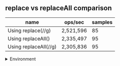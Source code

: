 ## replace vs replaceAll comparison

|name|ops/sec|samples|
|-|-|-|
|Using replace(//g)|2,521,596|85|
|Using replaceAll()|2,335,497|95|
|Using replaceAll(//g)|2,305,836|95|


<details>
<summary>Environment</summary>

* __Machine:__ linux x64 | 2 vCPUs | 6.8GB Mem
* __Run:__ Tue Oct 10 2023 21:36:12 GMT+0000 (Coordinated Universal Time)
</details>

<!--
{"environment":{"platform":"linux","arch":"x64","cpus":2,"totalMemory":6.759754180908203},"benchmarks":"[{\"timeStamp\":1696973762086,\"currentTarget\":{\"0\":{\"name\":\"Using replace(//g)\",\"options\":{\"async\":false,\"defer\":false,\"delay\":0.005,\"initCount\":1,\"maxTime\":5,\"minSamples\":5,\"minTime\":0.05},\"async\":false,\"defer\":false,\"delay\":0.005,\"initCount\":1,\"maxTime\":5,\"minSamples\":5,\"minTime\":0.05,\"id\":1,\"stats\":{\"moe\":1.2032614412815013e-8,\"rme\":3.034139089890392,\"sem\":6.139088986130109e-9,\"deviation\":5.659960383490366e-8,\"mean\":3.965742524100861e-7,\"sample\":[8.223975039063665e-7,5.830452441852364e-7,4.230873695725345e-7,4.435056546617301e-7,4.481080809319436e-7,5.516393674445665e-7,4.385649907647998e-7,3.914209641124668e-7,4.1218416791326743e-7,4.1120255848742346e-7,3.932336952331015e-7,3.910206575883287e-7,3.870803556282097e-7,4.377460095924001e-7,4.076917631818392e-7,3.901608886078682e-7,4.257477522631587e-7,3.8623831408170503e-7,4.0229408725691286e-7,3.890212050645405e-7,3.8786147309655633e-7,3.8621981555449317e-7,3.911648443162716e-7,3.8951084928211217e-7,3.856738738182996e-7,3.8713510324938697e-7,3.9358146600249836e-7,3.8629306941381494e-7,3.861704578751754e-7,3.828837555998946e-7,3.8169035876971726e-7,3.767390882053985e-7,3.8021084967812367e-7,3.775115988404924e-7,3.801581447878628e-7,3.7734293566238757e-7,3.7699450290560704e-7,3.9060192061746954e-7,3.790871457739685e-7,3.753535865736274e-7,3.7969893124518537e-7,3.7755991832888333e-7,3.7501179444606493e-7,3.7908938948596556e-7,3.7986123389201764e-7,3.790674310245537e-7,3.776512523652464e-7,3.7804690105978e-7,3.775659913093555e-7,3.7574633340064473e-7,3.922691332540555e-7,3.7736929255760726e-7,3.762264877680301e-7,3.787469392028839e-7,3.78958596034613e-7,3.7964666771373227e-7,4.084830412768217e-7,3.7798183341186324e-7,3.7652490146364813e-7,3.748525806427487e-7,3.7685099508627073e-7,3.7778238810431144e-7,3.81542404543077e-7,4.015163789882687e-7,3.8785567511021446e-7,3.76938025853695e-7,3.797946499290144e-7,3.8069729507584253e-7,3.7951220204737353e-7,3.848802361204513e-7,3.780274751550474e-7,3.7566400657550626e-7,3.778062990360906e-7,3.7771513860868266e-7,3.7907283120376597e-7,3.761242994844205e-7,3.750826720466263e-7,3.786035866397669e-7,3.745670851079728e-7,3.767743854143316e-7,3.8197579018157365e-7,3.8301741761936785e-7,3.782904879324516e-7,3.7581943510423667e-7,3.849661735036987e-7],\"variance\":3.203515154268041e-15},\"times\":{\"cycle\":0.05307353220004182,\"elapsed\":5.495,\"period\":3.965742524100861e-7,\"timeStamp\":1696973756591},\"running\":false,\"count\":133830,\"cycles\":5,\"hz\":2521595.877500208},\"1\":{\"name\":\"Using replaceAll()\",\"options\":{\"async\":false,\"defer\":false,\"delay\":0.005,\"initCount\":1,\"maxTime\":5,\"minSamples\":5,\"minTime\":0.05},\"async\":false,\"defer\":false,\"delay\":0.005,\"initCount\":1,\"maxTime\":5,\"minSamples\":5,\"minTime\":0.05,\"id\":2,\"stats\":{\"moe\":8.845514857202827e-10,\"rme\":0.2065867474864668,\"sem\":4.513017784287157e-10,\"deviation\":4.398745621791234e-9,\"mean\":4.281743608835453e-7,\"sample\":[4.290098796631586e-7,4.320840492202274e-7,4.2553968402038687e-7,4.240428853704661e-7,4.292719324281922e-7,4.2973496213502486e-7,4.2506138959794436e-7,4.2757414835607494e-7,4.263422227493371e-7,4.24402243250341e-7,4.3713920351058514e-7,4.26884971151978e-7,4.2708939930224114e-7,4.275320453796704e-7,4.2624972334620163e-7,4.264549962408873e-7,4.290661181459549e-7,4.2752360638288887e-7,4.2428989939093927e-7,4.3362523758436886e-7,4.4434256920568683e-7,4.2417585889389164e-7,4.255553349834008e-7,4.271865449108372e-7,4.260326155821556e-7,4.276317336689785e-7,4.3442145616441813e-7,4.2083011134582854e-7,4.2503569294473104e-7,4.262030230855335e-7,4.240804585125275e-7,4.259648456896624e-7,4.254952154116766e-7,4.24304320016159e-7,4.323073077538104e-7,4.256004258578173e-7,4.271717317937367e-7,4.259050909366347e-7,4.2720622964340724e-7,4.2754709263669955e-7,4.259387555862278e-7,4.21187798247755e-7,4.2341641488314157e-7,4.2263202854762286e-7,4.3066866410254255e-7,4.274940708135904e-7,4.3213392639224364e-7,4.2588405053063906e-7,4.292597985170722e-7,4.260894048931568e-7,4.3035726609380655e-7,4.3431036282076097e-7,4.257291847263485e-7,4.266002659507318e-7,4.2424794014425304e-7,4.282801403815888e-7,4.2627876854711786e-7,4.229998064282649e-7,4.258958247418342e-7,4.274839714187125e-7,4.3137142207896047e-7,4.334763211270925e-7,4.411123473518545e-7,4.23647859349094e-7,4.288448732946751e-7,4.353640747691867e-7,4.349129600484771e-7,4.231563470488726e-7,4.2314372280527525e-7,4.281202417121841e-7,4.3125612065410417e-7,4.3412268239927954e-7,4.397118895126201e-7,4.2505673335072673e-7,4.3003912673898956e-7,4.278719649214351e-7,4.273004906622678e-7,4.241764027638677e-7,4.3778457990725385e-7,4.243262020383945e-7,4.2785849064543545e-7,4.2473944402831194e-7,4.2580241375537586e-7,4.2507945698920206e-7,4.3502574504077635e-7,4.250760905242427e-7,4.283601023405348e-7,4.279552765130156e-7,4.345106674858398e-7,4.2966460751226655e-7,4.298312475277523e-7,4.232177934505424e-7,4.262804517795975e-7,4.307923901059595e-7,4.3476904367146667e-7],\"variance\":1.9348963045227545e-17},\"times\":{\"cycle\":0.05087524938582197,\"elapsed\":5.346,\"period\":4.281743608835453e-7,\"timeStamp\":1696973762097},\"running\":false,\"count\":118819,\"cycles\":5,\"hz\":2335497.151058934},\"2\":{\"name\":\"Using replaceAll(//g)\",\"options\":{\"async\":false,\"defer\":false,\"delay\":0.005,\"initCount\":1,\"maxTime\":5,\"minSamples\":5,\"minTime\":0.05},\"async\":false,\"defer\":false,\"delay\":0.005,\"initCount\":1,\"maxTime\":5,\"minSamples\":5,\"minTime\":0.05,\"id\":3,\"stats\":{\"moe\":5.531704503175569e-10,\"rme\":0.12755202621285422,\"sem\":2.8222982159059024e-10,\"deviation\":2.7508360290156074e-9,\"mean\":4.336822132440656e-7,\"sample\":[4.3494820785752427e-7,4.331276374033311e-7,4.352091493136292e-7,4.3232241340705144e-7,4.322362941146076e-7,4.37179575948604e-7,4.3426268967774165e-7,4.347991439742331e-7,4.411039718217675e-7,4.330224943591864e-7,4.351418901462306e-7,4.3233439260063043e-7,4.309280473311631e-7,4.3236797051275425e-7,4.3373144876325087e-7,4.323524025689304e-7,4.3975145512539443e-7,4.3638723100599246e-7,4.356134567933077e-7,4.3196792551773937e-7,4.3592675567170723e-7,4.313687318930908e-7,4.323195326805533e-7,4.349183480481074e-7,4.3591386054348664e-7,4.3839490040662636e-7,4.355244276712258e-7,4.3315170688513877e-7,4.323332960807407e-7,4.300551395682711e-7,4.326307351082761e-7,4.333769417913912e-7,4.29959715619439e-7,4.330425281328714e-7,4.338979049715018e-7,4.328628560129983e-7,4.3219058999509984e-7,4.3334341445801775e-7,4.3426499488493247e-7,4.3083659293518905e-7,4.3230491820190335e-7,4.379805369531391e-7,4.3476446618467543e-7,4.316360908848637e-7,4.37166426352198e-7,4.3278323634927994e-7,4.343512968398648e-7,4.3256180373174036e-7,4.321738477680437e-7,4.3144449752194425e-7,4.4527476989482123e-7,4.361344974366411e-7,4.3245278898566057e-7,4.2921636284537103e-7,4.3361547057468715e-7,4.32971440513866e-7,4.3504260038045196e-7,4.3415118272782334e-7,4.349897209734793e-7,4.305189586194542e-7,4.3175841302066894e-7,4.3298764810755016e-7,4.3231203882998235e-7,4.32006653643723e-7,4.3457343319485794e-7,4.2968724462377056e-7,4.305658753380136e-7,4.350281073795733e-7,4.3768530824284093e-7,4.3038587721468236e-7,4.330541760144674e-7,4.306929769937473e-7,4.3279144239053475e-7,4.320911037371299e-7,4.346519205998516e-7,4.34823379880405e-7,4.325261496728625e-7,4.337647595731432e-7,4.4120238166324036e-7,4.3227705601856195e-7,4.3560305043973764e-7,4.3328705354477135e-7,4.3787041602333895e-7,4.3011376024703786e-7,4.3173367511451944e-7,4.3646803265403606e-7,4.3403602350954115e-7,4.337766934802822e-7,4.3568750053314455e-7,4.294842146567829e-7,4.322676726748501e-7,4.3731168055685883e-7,4.305778092451527e-7,4.2993291762277254e-7,4.3015812640217014e-7],\"variance\":7.567098858530356e-18},\"times\":{\"cycle\":0.05084013217638857,\"elapsed\":5.381,\"period\":4.336822132440656e-7,\"timeStamp\":1696973767443},\"running\":false,\"count\":117229,\"cycles\":5,\"hz\":2305835.8619776387},\"options\":{},\"events\":{\"start\":[null],\"cycle\":[null,null],\"complete\":[null,null]},\"length\":3,\"running\":false},\"type\":\"cycle\",\"target\":{\"name\":\"Using replace(//g)\",\"options\":{\"async\":false,\"defer\":false,\"delay\":0.005,\"initCount\":1,\"maxTime\":5,\"minSamples\":5,\"minTime\":0.05},\"async\":false,\"defer\":false,\"delay\":0.005,\"initCount\":1,\"maxTime\":5,\"minSamples\":5,\"minTime\":0.05,\"id\":1,\"stats\":{\"moe\":1.2032614412815013e-8,\"rme\":3.034139089890392,\"sem\":6.139088986130109e-9,\"deviation\":5.659960383490366e-8,\"mean\":3.965742524100861e-7,\"sample\":[8.223975039063665e-7,5.830452441852364e-7,4.230873695725345e-7,4.435056546617301e-7,4.481080809319436e-7,5.516393674445665e-7,4.385649907647998e-7,3.914209641124668e-7,4.1218416791326743e-7,4.1120255848742346e-7,3.932336952331015e-7,3.910206575883287e-7,3.870803556282097e-7,4.377460095924001e-7,4.076917631818392e-7,3.901608886078682e-7,4.257477522631587e-7,3.8623831408170503e-7,4.0229408725691286e-7,3.890212050645405e-7,3.8786147309655633e-7,3.8621981555449317e-7,3.911648443162716e-7,3.8951084928211217e-7,3.856738738182996e-7,3.8713510324938697e-7,3.9358146600249836e-7,3.8629306941381494e-7,3.861704578751754e-7,3.828837555998946e-7,3.8169035876971726e-7,3.767390882053985e-7,3.8021084967812367e-7,3.775115988404924e-7,3.801581447878628e-7,3.7734293566238757e-7,3.7699450290560704e-7,3.9060192061746954e-7,3.790871457739685e-7,3.753535865736274e-7,3.7969893124518537e-7,3.7755991832888333e-7,3.7501179444606493e-7,3.7908938948596556e-7,3.7986123389201764e-7,3.790674310245537e-7,3.776512523652464e-7,3.7804690105978e-7,3.775659913093555e-7,3.7574633340064473e-7,3.922691332540555e-7,3.7736929255760726e-7,3.762264877680301e-7,3.787469392028839e-7,3.78958596034613e-7,3.7964666771373227e-7,4.084830412768217e-7,3.7798183341186324e-7,3.7652490146364813e-7,3.748525806427487e-7,3.7685099508627073e-7,3.7778238810431144e-7,3.81542404543077e-7,4.015163789882687e-7,3.8785567511021446e-7,3.76938025853695e-7,3.797946499290144e-7,3.8069729507584253e-7,3.7951220204737353e-7,3.848802361204513e-7,3.780274751550474e-7,3.7566400657550626e-7,3.778062990360906e-7,3.7771513860868266e-7,3.7907283120376597e-7,3.761242994844205e-7,3.750826720466263e-7,3.786035866397669e-7,3.745670851079728e-7,3.767743854143316e-7,3.8197579018157365e-7,3.8301741761936785e-7,3.782904879324516e-7,3.7581943510423667e-7,3.849661735036987e-7],\"variance\":3.203515154268041e-15},\"times\":{\"cycle\":0.05307353220004182,\"elapsed\":5.495,\"period\":3.965742524100861e-7,\"timeStamp\":1696973756591},\"running\":false,\"count\":133830,\"cycles\":5,\"hz\":2521595.877500208},\"aborted\":false},{\"timeStamp\":1696973767443,\"currentTarget\":{\"0\":{\"name\":\"Using replace(//g)\",\"options\":{\"async\":false,\"defer\":false,\"delay\":0.005,\"initCount\":1,\"maxTime\":5,\"minSamples\":5,\"minTime\":0.05},\"async\":false,\"defer\":false,\"delay\":0.005,\"initCount\":1,\"maxTime\":5,\"minSamples\":5,\"minTime\":0.05,\"id\":1,\"stats\":{\"moe\":1.2032614412815013e-8,\"rme\":3.034139089890392,\"sem\":6.139088986130109e-9,\"deviation\":5.659960383490366e-8,\"mean\":3.965742524100861e-7,\"sample\":[8.223975039063665e-7,5.830452441852364e-7,4.230873695725345e-7,4.435056546617301e-7,4.481080809319436e-7,5.516393674445665e-7,4.385649907647998e-7,3.914209641124668e-7,4.1218416791326743e-7,4.1120255848742346e-7,3.932336952331015e-7,3.910206575883287e-7,3.870803556282097e-7,4.377460095924001e-7,4.076917631818392e-7,3.901608886078682e-7,4.257477522631587e-7,3.8623831408170503e-7,4.0229408725691286e-7,3.890212050645405e-7,3.8786147309655633e-7,3.8621981555449317e-7,3.911648443162716e-7,3.8951084928211217e-7,3.856738738182996e-7,3.8713510324938697e-7,3.9358146600249836e-7,3.8629306941381494e-7,3.861704578751754e-7,3.828837555998946e-7,3.8169035876971726e-7,3.767390882053985e-7,3.8021084967812367e-7,3.775115988404924e-7,3.801581447878628e-7,3.7734293566238757e-7,3.7699450290560704e-7,3.9060192061746954e-7,3.790871457739685e-7,3.753535865736274e-7,3.7969893124518537e-7,3.7755991832888333e-7,3.7501179444606493e-7,3.7908938948596556e-7,3.7986123389201764e-7,3.790674310245537e-7,3.776512523652464e-7,3.7804690105978e-7,3.775659913093555e-7,3.7574633340064473e-7,3.922691332540555e-7,3.7736929255760726e-7,3.762264877680301e-7,3.787469392028839e-7,3.78958596034613e-7,3.7964666771373227e-7,4.084830412768217e-7,3.7798183341186324e-7,3.7652490146364813e-7,3.748525806427487e-7,3.7685099508627073e-7,3.7778238810431144e-7,3.81542404543077e-7,4.015163789882687e-7,3.8785567511021446e-7,3.76938025853695e-7,3.797946499290144e-7,3.8069729507584253e-7,3.7951220204737353e-7,3.848802361204513e-7,3.780274751550474e-7,3.7566400657550626e-7,3.778062990360906e-7,3.7771513860868266e-7,3.7907283120376597e-7,3.761242994844205e-7,3.750826720466263e-7,3.786035866397669e-7,3.745670851079728e-7,3.767743854143316e-7,3.8197579018157365e-7,3.8301741761936785e-7,3.782904879324516e-7,3.7581943510423667e-7,3.849661735036987e-7],\"variance\":3.203515154268041e-15},\"times\":{\"cycle\":0.05307353220004182,\"elapsed\":5.495,\"period\":3.965742524100861e-7,\"timeStamp\":1696973756591},\"running\":false,\"count\":133830,\"cycles\":5,\"hz\":2521595.877500208},\"1\":{\"name\":\"Using replaceAll()\",\"options\":{\"async\":false,\"defer\":false,\"delay\":0.005,\"initCount\":1,\"maxTime\":5,\"minSamples\":5,\"minTime\":0.05},\"async\":false,\"defer\":false,\"delay\":0.005,\"initCount\":1,\"maxTime\":5,\"minSamples\":5,\"minTime\":0.05,\"id\":2,\"stats\":{\"moe\":8.845514857202827e-10,\"rme\":0.2065867474864668,\"sem\":4.513017784287157e-10,\"deviation\":4.398745621791234e-9,\"mean\":4.281743608835453e-7,\"sample\":[4.290098796631586e-7,4.320840492202274e-7,4.2553968402038687e-7,4.240428853704661e-7,4.292719324281922e-7,4.2973496213502486e-7,4.2506138959794436e-7,4.2757414835607494e-7,4.263422227493371e-7,4.24402243250341e-7,4.3713920351058514e-7,4.26884971151978e-7,4.2708939930224114e-7,4.275320453796704e-7,4.2624972334620163e-7,4.264549962408873e-7,4.290661181459549e-7,4.2752360638288887e-7,4.2428989939093927e-7,4.3362523758436886e-7,4.4434256920568683e-7,4.2417585889389164e-7,4.255553349834008e-7,4.271865449108372e-7,4.260326155821556e-7,4.276317336689785e-7,4.3442145616441813e-7,4.2083011134582854e-7,4.2503569294473104e-7,4.262030230855335e-7,4.240804585125275e-7,4.259648456896624e-7,4.254952154116766e-7,4.24304320016159e-7,4.323073077538104e-7,4.256004258578173e-7,4.271717317937367e-7,4.259050909366347e-7,4.2720622964340724e-7,4.2754709263669955e-7,4.259387555862278e-7,4.21187798247755e-7,4.2341641488314157e-7,4.2263202854762286e-7,4.3066866410254255e-7,4.274940708135904e-7,4.3213392639224364e-7,4.2588405053063906e-7,4.292597985170722e-7,4.260894048931568e-7,4.3035726609380655e-7,4.3431036282076097e-7,4.257291847263485e-7,4.266002659507318e-7,4.2424794014425304e-7,4.282801403815888e-7,4.2627876854711786e-7,4.229998064282649e-7,4.258958247418342e-7,4.274839714187125e-7,4.3137142207896047e-7,4.334763211270925e-7,4.411123473518545e-7,4.23647859349094e-7,4.288448732946751e-7,4.353640747691867e-7,4.349129600484771e-7,4.231563470488726e-7,4.2314372280527525e-7,4.281202417121841e-7,4.3125612065410417e-7,4.3412268239927954e-7,4.397118895126201e-7,4.2505673335072673e-7,4.3003912673898956e-7,4.278719649214351e-7,4.273004906622678e-7,4.241764027638677e-7,4.3778457990725385e-7,4.243262020383945e-7,4.2785849064543545e-7,4.2473944402831194e-7,4.2580241375537586e-7,4.2507945698920206e-7,4.3502574504077635e-7,4.250760905242427e-7,4.283601023405348e-7,4.279552765130156e-7,4.345106674858398e-7,4.2966460751226655e-7,4.298312475277523e-7,4.232177934505424e-7,4.262804517795975e-7,4.307923901059595e-7,4.3476904367146667e-7],\"variance\":1.9348963045227545e-17},\"times\":{\"cycle\":0.05087524938582197,\"elapsed\":5.346,\"period\":4.281743608835453e-7,\"timeStamp\":1696973762097},\"running\":false,\"count\":118819,\"cycles\":5,\"hz\":2335497.151058934},\"2\":{\"name\":\"Using replaceAll(//g)\",\"options\":{\"async\":false,\"defer\":false,\"delay\":0.005,\"initCount\":1,\"maxTime\":5,\"minSamples\":5,\"minTime\":0.05},\"async\":false,\"defer\":false,\"delay\":0.005,\"initCount\":1,\"maxTime\":5,\"minSamples\":5,\"minTime\":0.05,\"id\":3,\"stats\":{\"moe\":5.531704503175569e-10,\"rme\":0.12755202621285422,\"sem\":2.8222982159059024e-10,\"deviation\":2.7508360290156074e-9,\"mean\":4.336822132440656e-7,\"sample\":[4.3494820785752427e-7,4.331276374033311e-7,4.352091493136292e-7,4.3232241340705144e-7,4.322362941146076e-7,4.37179575948604e-7,4.3426268967774165e-7,4.347991439742331e-7,4.411039718217675e-7,4.330224943591864e-7,4.351418901462306e-7,4.3233439260063043e-7,4.309280473311631e-7,4.3236797051275425e-7,4.3373144876325087e-7,4.323524025689304e-7,4.3975145512539443e-7,4.3638723100599246e-7,4.356134567933077e-7,4.3196792551773937e-7,4.3592675567170723e-7,4.313687318930908e-7,4.323195326805533e-7,4.349183480481074e-7,4.3591386054348664e-7,4.3839490040662636e-7,4.355244276712258e-7,4.3315170688513877e-7,4.323332960807407e-7,4.300551395682711e-7,4.326307351082761e-7,4.333769417913912e-7,4.29959715619439e-7,4.330425281328714e-7,4.338979049715018e-7,4.328628560129983e-7,4.3219058999509984e-7,4.3334341445801775e-7,4.3426499488493247e-7,4.3083659293518905e-7,4.3230491820190335e-7,4.379805369531391e-7,4.3476446618467543e-7,4.316360908848637e-7,4.37166426352198e-7,4.3278323634927994e-7,4.343512968398648e-7,4.3256180373174036e-7,4.321738477680437e-7,4.3144449752194425e-7,4.4527476989482123e-7,4.361344974366411e-7,4.3245278898566057e-7,4.2921636284537103e-7,4.3361547057468715e-7,4.32971440513866e-7,4.3504260038045196e-7,4.3415118272782334e-7,4.349897209734793e-7,4.305189586194542e-7,4.3175841302066894e-7,4.3298764810755016e-7,4.3231203882998235e-7,4.32006653643723e-7,4.3457343319485794e-7,4.2968724462377056e-7,4.305658753380136e-7,4.350281073795733e-7,4.3768530824284093e-7,4.3038587721468236e-7,4.330541760144674e-7,4.306929769937473e-7,4.3279144239053475e-7,4.320911037371299e-7,4.346519205998516e-7,4.34823379880405e-7,4.325261496728625e-7,4.337647595731432e-7,4.4120238166324036e-7,4.3227705601856195e-7,4.3560305043973764e-7,4.3328705354477135e-7,4.3787041602333895e-7,4.3011376024703786e-7,4.3173367511451944e-7,4.3646803265403606e-7,4.3403602350954115e-7,4.337766934802822e-7,4.3568750053314455e-7,4.294842146567829e-7,4.322676726748501e-7,4.3731168055685883e-7,4.305778092451527e-7,4.2993291762277254e-7,4.3015812640217014e-7],\"variance\":7.567098858530356e-18},\"times\":{\"cycle\":0.05084013217638857,\"elapsed\":5.381,\"period\":4.336822132440656e-7,\"timeStamp\":1696973767443},\"running\":false,\"count\":117229,\"cycles\":5,\"hz\":2305835.8619776387},\"options\":{},\"events\":{\"start\":[null],\"cycle\":[null,null],\"complete\":[null,null]},\"length\":3,\"running\":false},\"type\":\"cycle\",\"target\":{\"name\":\"Using replaceAll()\",\"options\":{\"async\":false,\"defer\":false,\"delay\":0.005,\"initCount\":1,\"maxTime\":5,\"minSamples\":5,\"minTime\":0.05},\"async\":false,\"defer\":false,\"delay\":0.005,\"initCount\":1,\"maxTime\":5,\"minSamples\":5,\"minTime\":0.05,\"id\":2,\"stats\":{\"moe\":8.845514857202827e-10,\"rme\":0.2065867474864668,\"sem\":4.513017784287157e-10,\"deviation\":4.398745621791234e-9,\"mean\":4.281743608835453e-7,\"sample\":[4.290098796631586e-7,4.320840492202274e-7,4.2553968402038687e-7,4.240428853704661e-7,4.292719324281922e-7,4.2973496213502486e-7,4.2506138959794436e-7,4.2757414835607494e-7,4.263422227493371e-7,4.24402243250341e-7,4.3713920351058514e-7,4.26884971151978e-7,4.2708939930224114e-7,4.275320453796704e-7,4.2624972334620163e-7,4.264549962408873e-7,4.290661181459549e-7,4.2752360638288887e-7,4.2428989939093927e-7,4.3362523758436886e-7,4.4434256920568683e-7,4.2417585889389164e-7,4.255553349834008e-7,4.271865449108372e-7,4.260326155821556e-7,4.276317336689785e-7,4.3442145616441813e-7,4.2083011134582854e-7,4.2503569294473104e-7,4.262030230855335e-7,4.240804585125275e-7,4.259648456896624e-7,4.254952154116766e-7,4.24304320016159e-7,4.323073077538104e-7,4.256004258578173e-7,4.271717317937367e-7,4.259050909366347e-7,4.2720622964340724e-7,4.2754709263669955e-7,4.259387555862278e-7,4.21187798247755e-7,4.2341641488314157e-7,4.2263202854762286e-7,4.3066866410254255e-7,4.274940708135904e-7,4.3213392639224364e-7,4.2588405053063906e-7,4.292597985170722e-7,4.260894048931568e-7,4.3035726609380655e-7,4.3431036282076097e-7,4.257291847263485e-7,4.266002659507318e-7,4.2424794014425304e-7,4.282801403815888e-7,4.2627876854711786e-7,4.229998064282649e-7,4.258958247418342e-7,4.274839714187125e-7,4.3137142207896047e-7,4.334763211270925e-7,4.411123473518545e-7,4.23647859349094e-7,4.288448732946751e-7,4.353640747691867e-7,4.349129600484771e-7,4.231563470488726e-7,4.2314372280527525e-7,4.281202417121841e-7,4.3125612065410417e-7,4.3412268239927954e-7,4.397118895126201e-7,4.2505673335072673e-7,4.3003912673898956e-7,4.278719649214351e-7,4.273004906622678e-7,4.241764027638677e-7,4.3778457990725385e-7,4.243262020383945e-7,4.2785849064543545e-7,4.2473944402831194e-7,4.2580241375537586e-7,4.2507945698920206e-7,4.3502574504077635e-7,4.250760905242427e-7,4.283601023405348e-7,4.279552765130156e-7,4.345106674858398e-7,4.2966460751226655e-7,4.298312475277523e-7,4.232177934505424e-7,4.262804517795975e-7,4.307923901059595e-7,4.3476904367146667e-7],\"variance\":1.9348963045227545e-17},\"times\":{\"cycle\":0.05087524938582197,\"elapsed\":5.346,\"period\":4.281743608835453e-7,\"timeStamp\":1696973762097},\"running\":false,\"count\":118819,\"cycles\":5,\"hz\":2335497.151058934},\"aborted\":false},{\"timeStamp\":1696973772824,\"currentTarget\":{\"0\":{\"name\":\"Using replace(//g)\",\"options\":{\"async\":false,\"defer\":false,\"delay\":0.005,\"initCount\":1,\"maxTime\":5,\"minSamples\":5,\"minTime\":0.05},\"async\":false,\"defer\":false,\"delay\":0.005,\"initCount\":1,\"maxTime\":5,\"minSamples\":5,\"minTime\":0.05,\"id\":1,\"stats\":{\"moe\":1.2032614412815013e-8,\"rme\":3.034139089890392,\"sem\":6.139088986130109e-9,\"deviation\":5.659960383490366e-8,\"mean\":3.965742524100861e-7,\"sample\":[8.223975039063665e-7,5.830452441852364e-7,4.230873695725345e-7,4.435056546617301e-7,4.481080809319436e-7,5.516393674445665e-7,4.385649907647998e-7,3.914209641124668e-7,4.1218416791326743e-7,4.1120255848742346e-7,3.932336952331015e-7,3.910206575883287e-7,3.870803556282097e-7,4.377460095924001e-7,4.076917631818392e-7,3.901608886078682e-7,4.257477522631587e-7,3.8623831408170503e-7,4.0229408725691286e-7,3.890212050645405e-7,3.8786147309655633e-7,3.8621981555449317e-7,3.911648443162716e-7,3.8951084928211217e-7,3.856738738182996e-7,3.8713510324938697e-7,3.9358146600249836e-7,3.8629306941381494e-7,3.861704578751754e-7,3.828837555998946e-7,3.8169035876971726e-7,3.767390882053985e-7,3.8021084967812367e-7,3.775115988404924e-7,3.801581447878628e-7,3.7734293566238757e-7,3.7699450290560704e-7,3.9060192061746954e-7,3.790871457739685e-7,3.753535865736274e-7,3.7969893124518537e-7,3.7755991832888333e-7,3.7501179444606493e-7,3.7908938948596556e-7,3.7986123389201764e-7,3.790674310245537e-7,3.776512523652464e-7,3.7804690105978e-7,3.775659913093555e-7,3.7574633340064473e-7,3.922691332540555e-7,3.7736929255760726e-7,3.762264877680301e-7,3.787469392028839e-7,3.78958596034613e-7,3.7964666771373227e-7,4.084830412768217e-7,3.7798183341186324e-7,3.7652490146364813e-7,3.748525806427487e-7,3.7685099508627073e-7,3.7778238810431144e-7,3.81542404543077e-7,4.015163789882687e-7,3.8785567511021446e-7,3.76938025853695e-7,3.797946499290144e-7,3.8069729507584253e-7,3.7951220204737353e-7,3.848802361204513e-7,3.780274751550474e-7,3.7566400657550626e-7,3.778062990360906e-7,3.7771513860868266e-7,3.7907283120376597e-7,3.761242994844205e-7,3.750826720466263e-7,3.786035866397669e-7,3.745670851079728e-7,3.767743854143316e-7,3.8197579018157365e-7,3.8301741761936785e-7,3.782904879324516e-7,3.7581943510423667e-7,3.849661735036987e-7],\"variance\":3.203515154268041e-15},\"times\":{\"cycle\":0.05307353220004182,\"elapsed\":5.495,\"period\":3.965742524100861e-7,\"timeStamp\":1696973756591},\"running\":false,\"count\":133830,\"cycles\":5,\"hz\":2521595.877500208},\"1\":{\"name\":\"Using replaceAll()\",\"options\":{\"async\":false,\"defer\":false,\"delay\":0.005,\"initCount\":1,\"maxTime\":5,\"minSamples\":5,\"minTime\":0.05},\"async\":false,\"defer\":false,\"delay\":0.005,\"initCount\":1,\"maxTime\":5,\"minSamples\":5,\"minTime\":0.05,\"id\":2,\"stats\":{\"moe\":8.845514857202827e-10,\"rme\":0.2065867474864668,\"sem\":4.513017784287157e-10,\"deviation\":4.398745621791234e-9,\"mean\":4.281743608835453e-7,\"sample\":[4.290098796631586e-7,4.320840492202274e-7,4.2553968402038687e-7,4.240428853704661e-7,4.292719324281922e-7,4.2973496213502486e-7,4.2506138959794436e-7,4.2757414835607494e-7,4.263422227493371e-7,4.24402243250341e-7,4.3713920351058514e-7,4.26884971151978e-7,4.2708939930224114e-7,4.275320453796704e-7,4.2624972334620163e-7,4.264549962408873e-7,4.290661181459549e-7,4.2752360638288887e-7,4.2428989939093927e-7,4.3362523758436886e-7,4.4434256920568683e-7,4.2417585889389164e-7,4.255553349834008e-7,4.271865449108372e-7,4.260326155821556e-7,4.276317336689785e-7,4.3442145616441813e-7,4.2083011134582854e-7,4.2503569294473104e-7,4.262030230855335e-7,4.240804585125275e-7,4.259648456896624e-7,4.254952154116766e-7,4.24304320016159e-7,4.323073077538104e-7,4.256004258578173e-7,4.271717317937367e-7,4.259050909366347e-7,4.2720622964340724e-7,4.2754709263669955e-7,4.259387555862278e-7,4.21187798247755e-7,4.2341641488314157e-7,4.2263202854762286e-7,4.3066866410254255e-7,4.274940708135904e-7,4.3213392639224364e-7,4.2588405053063906e-7,4.292597985170722e-7,4.260894048931568e-7,4.3035726609380655e-7,4.3431036282076097e-7,4.257291847263485e-7,4.266002659507318e-7,4.2424794014425304e-7,4.282801403815888e-7,4.2627876854711786e-7,4.229998064282649e-7,4.258958247418342e-7,4.274839714187125e-7,4.3137142207896047e-7,4.334763211270925e-7,4.411123473518545e-7,4.23647859349094e-7,4.288448732946751e-7,4.353640747691867e-7,4.349129600484771e-7,4.231563470488726e-7,4.2314372280527525e-7,4.281202417121841e-7,4.3125612065410417e-7,4.3412268239927954e-7,4.397118895126201e-7,4.2505673335072673e-7,4.3003912673898956e-7,4.278719649214351e-7,4.273004906622678e-7,4.241764027638677e-7,4.3778457990725385e-7,4.243262020383945e-7,4.2785849064543545e-7,4.2473944402831194e-7,4.2580241375537586e-7,4.2507945698920206e-7,4.3502574504077635e-7,4.250760905242427e-7,4.283601023405348e-7,4.279552765130156e-7,4.345106674858398e-7,4.2966460751226655e-7,4.298312475277523e-7,4.232177934505424e-7,4.262804517795975e-7,4.307923901059595e-7,4.3476904367146667e-7],\"variance\":1.9348963045227545e-17},\"times\":{\"cycle\":0.05087524938582197,\"elapsed\":5.346,\"period\":4.281743608835453e-7,\"timeStamp\":1696973762097},\"running\":false,\"count\":118819,\"cycles\":5,\"hz\":2335497.151058934},\"2\":{\"name\":\"Using replaceAll(//g)\",\"options\":{\"async\":false,\"defer\":false,\"delay\":0.005,\"initCount\":1,\"maxTime\":5,\"minSamples\":5,\"minTime\":0.05},\"async\":false,\"defer\":false,\"delay\":0.005,\"initCount\":1,\"maxTime\":5,\"minSamples\":5,\"minTime\":0.05,\"id\":3,\"stats\":{\"moe\":5.531704503175569e-10,\"rme\":0.12755202621285422,\"sem\":2.8222982159059024e-10,\"deviation\":2.7508360290156074e-9,\"mean\":4.336822132440656e-7,\"sample\":[4.3494820785752427e-7,4.331276374033311e-7,4.352091493136292e-7,4.3232241340705144e-7,4.322362941146076e-7,4.37179575948604e-7,4.3426268967774165e-7,4.347991439742331e-7,4.411039718217675e-7,4.330224943591864e-7,4.351418901462306e-7,4.3233439260063043e-7,4.309280473311631e-7,4.3236797051275425e-7,4.3373144876325087e-7,4.323524025689304e-7,4.3975145512539443e-7,4.3638723100599246e-7,4.356134567933077e-7,4.3196792551773937e-7,4.3592675567170723e-7,4.313687318930908e-7,4.323195326805533e-7,4.349183480481074e-7,4.3591386054348664e-7,4.3839490040662636e-7,4.355244276712258e-7,4.3315170688513877e-7,4.323332960807407e-7,4.300551395682711e-7,4.326307351082761e-7,4.333769417913912e-7,4.29959715619439e-7,4.330425281328714e-7,4.338979049715018e-7,4.328628560129983e-7,4.3219058999509984e-7,4.3334341445801775e-7,4.3426499488493247e-7,4.3083659293518905e-7,4.3230491820190335e-7,4.379805369531391e-7,4.3476446618467543e-7,4.316360908848637e-7,4.37166426352198e-7,4.3278323634927994e-7,4.343512968398648e-7,4.3256180373174036e-7,4.321738477680437e-7,4.3144449752194425e-7,4.4527476989482123e-7,4.361344974366411e-7,4.3245278898566057e-7,4.2921636284537103e-7,4.3361547057468715e-7,4.32971440513866e-7,4.3504260038045196e-7,4.3415118272782334e-7,4.349897209734793e-7,4.305189586194542e-7,4.3175841302066894e-7,4.3298764810755016e-7,4.3231203882998235e-7,4.32006653643723e-7,4.3457343319485794e-7,4.2968724462377056e-7,4.305658753380136e-7,4.350281073795733e-7,4.3768530824284093e-7,4.3038587721468236e-7,4.330541760144674e-7,4.306929769937473e-7,4.3279144239053475e-7,4.320911037371299e-7,4.346519205998516e-7,4.34823379880405e-7,4.325261496728625e-7,4.337647595731432e-7,4.4120238166324036e-7,4.3227705601856195e-7,4.3560305043973764e-7,4.3328705354477135e-7,4.3787041602333895e-7,4.3011376024703786e-7,4.3173367511451944e-7,4.3646803265403606e-7,4.3403602350954115e-7,4.337766934802822e-7,4.3568750053314455e-7,4.294842146567829e-7,4.322676726748501e-7,4.3731168055685883e-7,4.305778092451527e-7,4.2993291762277254e-7,4.3015812640217014e-7],\"variance\":7.567098858530356e-18},\"times\":{\"cycle\":0.05084013217638857,\"elapsed\":5.381,\"period\":4.336822132440656e-7,\"timeStamp\":1696973767443},\"running\":false,\"count\":117229,\"cycles\":5,\"hz\":2305835.8619776387},\"options\":{},\"events\":{\"start\":[null],\"cycle\":[null,null],\"complete\":[null,null]},\"length\":3,\"running\":false},\"type\":\"cycle\",\"target\":{\"name\":\"Using replaceAll(//g)\",\"options\":{\"async\":false,\"defer\":false,\"delay\":0.005,\"initCount\":1,\"maxTime\":5,\"minSamples\":5,\"minTime\":0.05},\"async\":false,\"defer\":false,\"delay\":0.005,\"initCount\":1,\"maxTime\":5,\"minSamples\":5,\"minTime\":0.05,\"id\":3,\"stats\":{\"moe\":5.531704503175569e-10,\"rme\":0.12755202621285422,\"sem\":2.8222982159059024e-10,\"deviation\":2.7508360290156074e-9,\"mean\":4.336822132440656e-7,\"sample\":[4.3494820785752427e-7,4.331276374033311e-7,4.352091493136292e-7,4.3232241340705144e-7,4.322362941146076e-7,4.37179575948604e-7,4.3426268967774165e-7,4.347991439742331e-7,4.411039718217675e-7,4.330224943591864e-7,4.351418901462306e-7,4.3233439260063043e-7,4.309280473311631e-7,4.3236797051275425e-7,4.3373144876325087e-7,4.323524025689304e-7,4.3975145512539443e-7,4.3638723100599246e-7,4.356134567933077e-7,4.3196792551773937e-7,4.3592675567170723e-7,4.313687318930908e-7,4.323195326805533e-7,4.349183480481074e-7,4.3591386054348664e-7,4.3839490040662636e-7,4.355244276712258e-7,4.3315170688513877e-7,4.323332960807407e-7,4.300551395682711e-7,4.326307351082761e-7,4.333769417913912e-7,4.29959715619439e-7,4.330425281328714e-7,4.338979049715018e-7,4.328628560129983e-7,4.3219058999509984e-7,4.3334341445801775e-7,4.3426499488493247e-7,4.3083659293518905e-7,4.3230491820190335e-7,4.379805369531391e-7,4.3476446618467543e-7,4.316360908848637e-7,4.37166426352198e-7,4.3278323634927994e-7,4.343512968398648e-7,4.3256180373174036e-7,4.321738477680437e-7,4.3144449752194425e-7,4.4527476989482123e-7,4.361344974366411e-7,4.3245278898566057e-7,4.2921636284537103e-7,4.3361547057468715e-7,4.32971440513866e-7,4.3504260038045196e-7,4.3415118272782334e-7,4.349897209734793e-7,4.305189586194542e-7,4.3175841302066894e-7,4.3298764810755016e-7,4.3231203882998235e-7,4.32006653643723e-7,4.3457343319485794e-7,4.2968724462377056e-7,4.305658753380136e-7,4.350281073795733e-7,4.3768530824284093e-7,4.3038587721468236e-7,4.330541760144674e-7,4.306929769937473e-7,4.3279144239053475e-7,4.320911037371299e-7,4.346519205998516e-7,4.34823379880405e-7,4.325261496728625e-7,4.337647595731432e-7,4.4120238166324036e-7,4.3227705601856195e-7,4.3560305043973764e-7,4.3328705354477135e-7,4.3787041602333895e-7,4.3011376024703786e-7,4.3173367511451944e-7,4.3646803265403606e-7,4.3403602350954115e-7,4.337766934802822e-7,4.3568750053314455e-7,4.294842146567829e-7,4.322676726748501e-7,4.3731168055685883e-7,4.305778092451527e-7,4.2993291762277254e-7,4.3015812640217014e-7],\"variance\":7.567098858530356e-18},\"times\":{\"cycle\":0.05084013217638857,\"elapsed\":5.381,\"period\":4.336822132440656e-7,\"timeStamp\":1696973767443},\"running\":false,\"count\":117229,\"cycles\":5,\"hz\":2305835.8619776387},\"aborted\":false}]"}-->
